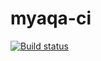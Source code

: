 # myaqa-ci

[![Build status](https://ci.appveyor.com/api/projects/status/88912p7polhk8yq8?svg=true)](https://ci.appveyor.com/project/dianest/myaqa-ci)
